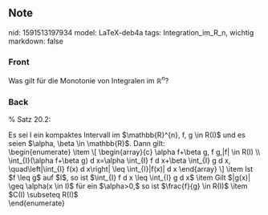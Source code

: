 ## Note
nid: 1591513197934
model: LaTeX-deb4a
tags: Integration_im_R_n, wichtig
markdown: false

### Front
Was gilt für die Monotonie von Integralen im $\mathbb{R}^n$?

### Back
% Satz 20.2:
<div>
  Es sei I ein kompaktes Intervall im $\mathbb{R}^{n}, f, g \in
  R(I)$ und es seien $\alpha, \beta \in \mathbb{R}$. Dann gilt:
</div>
<div>
  \begin{enumerate} \item \[ \begin{array}{c} \alpha f+\beta g, f
  g,|f| \in R(I) \\ \int_{I}(\alpha f+\beta g) d x=\alpha \int_{I}
  f d x+\beta \int_{I} g d x, \quad\left|\int_{I} f(x) d x\right|
  \leq \int_{I}|f(x)| d x \end{array} \] \item Ist $f \leq g$ auf
  $I$, so ist $\int_{I} f d x \leq \int_{I} g d x$ \item Gilt
  $|g(x)| \geq \alpha(x \in I)$ für ein $\alpha>0,$ so ist
  $\frac{f}{g} \in R(I)$ \item $C(I) \subseteq R(I)$
</div>
<div>
  \end{enumerate}
</div>
